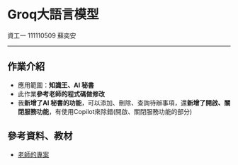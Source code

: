 # Groq大語言模型

資工一 111110509 蘇奕安

---
## 作業介紹

* 應用範圍：**知識王、AI 秘書**
* 此作業**參考老師的程式碼做修改**
* 我**新增了AI 秘書的功能**，可以添加、刪除、查詢待辦事項，還**新增了開啟、關閉服務功能**，有使用Copilot來除錯(開啟、關閉服務功能的部分)

## 參考資料、教材
* [老師的專案](https://github.com/ccc112b/html2denojs/tree/master/%E5%B0%88%E6%A1%88/aichat/03b-queryGptBrowser)
